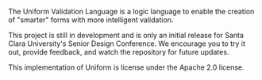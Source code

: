 The Uniform Validation Language is a logic language to enable the creation of "smarter" forms with more intelligent validation.

This project is still in development and is only an initial release for Santa Clara University's Senior Design Conference. We encourage you to try it out, provide feedback, and watch the repository for future updates.

This implementation of Uniform is license under the Apache 2.0 license.